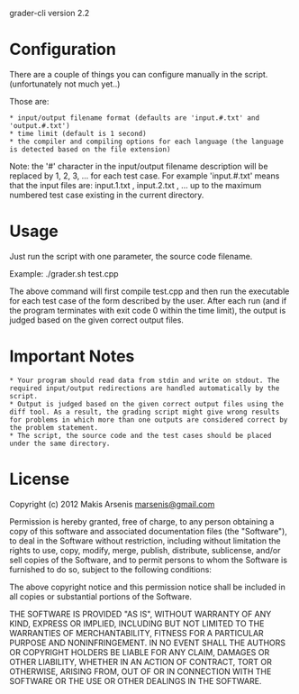 grader-cli version 2.2

Configuration
=============

There are a couple of things you can configure manually in the script. (unfortunately not much yet..)

Those are:

	* input/output filename format (defaults are 'input.#.txt' and	'output.#.txt')
	* time limit (default is 1 second)
	* the compiler and compiling options for each language (the language is detected based on the file extension)

Note: the '#' character in the input/output filename description will be replaced by 1, 2, 3, ... for each test case. For example 'input.#.txt' means that the input files are: input.1.txt , input.2.txt , ... up to the maximum numbered test case existing in the current directory.

Usage
=====

Just run the script with one parameter, the source code filename. 

Example:
	./grader.sh test.cpp

The above command will first compile test.cpp and then run the executable for each test case of the form described by the user.
After each run (and if the program terminates with exit code 0 within the time limit), the output is judged based on the given correct output files.

Important Notes
===============

	* Your program should read data from stdin and write on stdout. The required input/output redirections are handled automatically by the script.
	* Output is judged based on the given correct output files using the diff tool. As a result, the grading script might give wrong results for problems in which more than one outputs are considered correct by the problem statement.
	* The script, the source code and the test cases should be placed under the same directory.

License
=======

Copyright (c) 2012 Makis Arsenis marsenis@gmail.com

Permission is hereby granted, free of charge, to any person obtaining a copy
of this software and associated documentation files (the "Software"), to
deal in the Software without restriction, including without limitation the
rights to use, copy, modify, merge, publish, distribute, sublicense, and/or
sell copies of the Software, and to permit persons to whom the Software is
furnished to do so, subject to the following conditions:

The above copyright notice and this permission notice shall be included in
all copies or substantial portions of the Software.

THE SOFTWARE IS PROVIDED "AS IS", WITHOUT WARRANTY OF ANY KIND, EXPRESS OR
IMPLIED, INCLUDING BUT NOT LIMITED TO THE WARRANTIES OF MERCHANTABILITY,
FITNESS FOR A PARTICULAR PURPOSE AND NONINFRINGEMENT. IN NO EVENT SHALL THE
AUTHORS OR COPYRIGHT HOLDERS BE LIABLE FOR ANY CLAIM, DAMAGES OR OTHER
LIABILITY, WHETHER IN AN ACTION OF CONTRACT, TORT OR OTHERWISE, ARISING
FROM, OUT OF OR IN CONNECTION WITH THE SOFTWARE OR THE USE OR OTHER DEALINGS
IN THE SOFTWARE.
